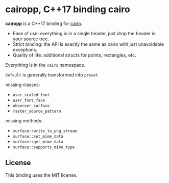 # cairopp, C++17 binding cairo

**cairopp** is a C++17 binding for [cairo](https://cairographics.org/).

- Ease of use: everything is in a single header, just drop the header in your source tree.
- Strict binding: the API is exactly the same as cairo with just unavoidable exceptions.
- Quality of life: additional structs for points, rectangles, etc.

Everything is in the `cairo` namespace.




`default` is generally transformed into `preset`


missing classes:

- `user_scaled_font`
- `user_font_face`
- `observer_surface`
- `raster_source_pattern`

missing methods:

- `surface::write_to_png_stream`
- `surface::set_mime_data`
- `surface::get_mime_data`
- `surface::supports_mime_type`

## License

This binding uses the MIT license.
